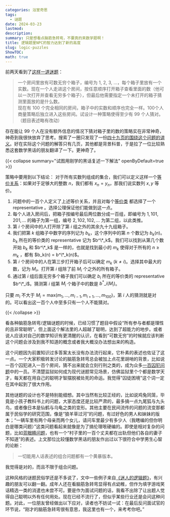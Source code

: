 ```yaml
---
categories: 浴室奇思
tags:
  - 谜题
date: 2024-03-23
lastmod: 
description: 
summary: 只是想看点脑筋急转弯，不要真的来数学题啊！
title: 逻辑题里NPC的智力达到了新的高度
slug: logic-puzzles
ShowTOC: 
math: true
---
```

前两天看到了[这样一道迷题]( https://math.berkeley.edu/~qiuyu/blog/puzzles#:~:text=Problem%2036. )：

> 一个房间里放有可数无穷个箱子，编号为 1, 2, 3, ...，每个箱子里放有一个实数。现在一个人走进这个房间，按任意顺序打开箱子查看里面的数（他可以一次打开并查看无穷多个箱子），但最后他需要指定一个未打开的箱子猜测里面放的是什么数。  
> 现在有 100 个完全相同的房间，箱子中的实数和顺序也完全一样。100个人商量策略后独立进入这些房间。试设计一种策略使得至少有 99 个人猜对。  
> （题目表述略有改动）

存在能让 99 个人在没有额外信息的情况下猜对箱子里的数的策略实在非常神奇，神奇到我很快放弃了思考。搜索了一圈只发现了一份[四十九页的围绕这个问题的讲义](https://www.annamgrim.com/Infinity.pdf)。好在实际这个问题的解答只有几页，其他都是背景科普，于是拉了一位比较熟悉这套数学黑话的朋友翻译了一下。更神奇了。

{{< collapse summary="试图用刚学的黑话复述一下解法" openByDefault=true >}}

策略中要用到以下结论：
对于所有实数列组成的集合，我们可以定义这样一个[等价关系](https://zh.wikipedia.org/wiki/%E7%AD%89%E4%BB%B7%E5%85%B3%E7%B3%BB)：如果对于足够大的整数 $n$，我们都有 $x_n = y_n$，那我们说实数列 $x, y$ 等价。
1. 问题中的一百个人定义了上述等价关系，并且对每个[等价类](https://zh.wikipedia.org/wiki/%E7%AD%89%E4%BB%B7%E7%B1%BB) 都选择了一个 representative 。选择公理保证他们能做到这一点。
2. 每个人进入房间后，把箱子按编号最后两位数分成一百组，即编号为 $1,101,201, \dots$ 的箱子为第一组，编号 $2,102,102, \dots$ 为第二组，以此类推。
3. 第 $i$ 个房间中的人打开除了第 $i$ 组之外的其余九十九组箱子。
4. 我们把第 $k$ 组箱子中数字的序列记为 $b_k$，这个序列中的第 $n$ 个数记为 $b_k(n)$。$b_k$ 所在的等价类的 representative 记为 $b^\*_k$。我们可以找到从第几个数开始 $b_k$ 和 $b^\*_k$ 是一样的，也就是找到最小的 $m_k$ 使得对于所有的 $n\geq m_k$ ，都有 $b_k(n) = b^\*_k(n)$。
5. 第 $i$ 个房间中的人在第三步打开箱子后可以确定 $m_k$ $(k\neq i)$。选择其中最大的数，记为 $M_i$。打开第 $i$ 组除了前 $M_i$ 个之外的所有箱子。
6. 通过第 $i$ 组后面无穷多个箱子我们可以确定 $b_i$ 所在的等价类的 representative $b^\*_i$。猜测第 $i$ 组第 $M_i$ 个箱子中的数是 $b^*\_i(M_i)$。

只要 $m_i$ 不大于 $M_i = \text{max}(m_1, \dots, m_{i-1}, m_{i+1}, \dots, m_{100})$，第 $i$ 人的猜测就是对的。可以看出这一百个人中至多只有一个人不能猜对。

{{< /collapse >}}

看各种脑筋急转弯/逻辑谜题的时候，已经习惯了题目中假设“所有参与者都是理性的且非常聪明”，但上面这个解法里的人超越了聪明，达到了超能力的地步。或者说人应该对自己的数学知识有更清醒的认识，在看到“可数无穷”的时候就应该判断这个问题会涉及到我不知道的概念或者我大概没办法想出来的构造。

这个问题因为前置知识过多答案太长没有办法流行起来，它朴素的表述也佐证了这一点。一个大家积极转发讨论的脑筋急转弯总会被加上点花里胡哨的背景，比如说一百个囚犯进入一百个房间，猜不出来就会立刻行刑之类的，成为众多[一百](https://limboy.me/posts/100-prisoners/)[囚犯](http://www.matrix67.com/blog/archives/443)[问题](https://eigolomoh.bitbucket.io/math/100_prisoners_and_a_lamp.html)中的一员。不清楚监狱如何成为现代谜题常见场景，仿佛监狱里个个都是数学天才，每天都在用自己的聪明才智摆脱被处死的命运。我觉得"囚徒困境"这个词一定在其中起到了很大作用。

其他谜题的设计也不是特别能细想。其中当然有比较正经的，比如说鸡兔同笼，毕竟是小孩子教科书上的问题，大家态度还是比较严肃的，最多搞一点九尾狐与九头鸟，或者像日本是仙鹤与乌龟之类的变形。其他主要在民间流传的问题的流变那都属于民俗学的研究范围，像是“狼羊草过河”的问题，有过好色的男人和妹妹的版本；“一辆车里有两个母亲而两个女儿，请问车里最少有多少人（我瞎编的但你明白是哪类问题）”这类问题看起来就像是为了搞伦理哏硬编的。即使是相对复杂的问题，比如[蓝眼睛问题](https://xkcd.com/blue_eyes.html)，也有一个“村子里的一百个丈夫都在出轨但他们各自的妻子不知道”的表述。上文那位比较懂数学黑话的朋友作出过以下很符合中学男生心智的论断：
> 一切能用人话表述的组合问题都有一个黄暴版本。

我觉得是对的，而且不限于组合问题。

这种风格的谜题民俗学还是不多说了，文中一些例子来自[《迷人的逻辑题》](https://www.douban.com/book/subject/30325727/)，有兴趣的朋友可以翻一翻。成年人还在看脑筋急转弯显得有点幼稚，但作为填字游戏笑话精选一类的消遣也未尝不可。要是作为面试问题的话，我看不出除了让出题人觉得自己聪明以外有任何用处。现在已经不流行了，但似乎某些行业还是会问这种问题。对此，一位朋友曾经做出以下应对，读者也不妨试一试：在最后反问面试官的环节说，“刚才的脑筋急转弯很有意思，我这里也有一个，来考考你吧。”